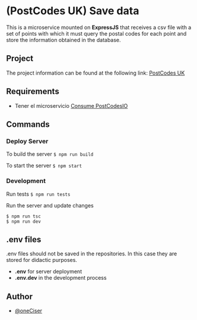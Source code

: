 # (PostCodes UK) Save data

This is a microservice mounted on **ExpressJS** that receives a csv file with a set of points with which it must query the postal codes for each point and store the information obtained in the database. 
## Project

The project information can be found at the following link: [PostCodes UK]()

## Requirements
- Tener el microservicio [Consume PostCodesIO](https://github.com/oneCiser/PostCodeUK-MS-Consume-PostCodesIO)

## Commands

### Deploy Server
To build the server
`
$ npm run build
`

To start the server
`
$ npm start
`

### Development

Run tests
`
$ npm run tests
`

Run the server and update changes

    $ npm run tsc
    $ npm run dev


## .env files

.env files should not be saved in the repositories. In this case they are stored for didactic purposes.
- **.env** for server deployment
- **.env.dev** in the development process

## Author
- [@oneCiser](https://github.com/oneCiser)